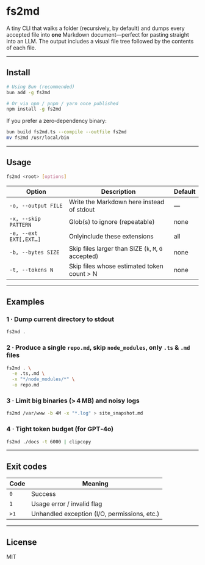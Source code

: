 # fs2md

A tiny CLI that walks a folder (recursively, by default) and dumps every accepted file into **one** Markdown document—perfect for pasting straight into an LLM. The output includes a visual file tree followed by the contents of each file.

---

## Install

```bash
# Using Bun (recommended)
bun add -g fs2md

# Or via npm / pnpm / yarn once published
npm install -g fs2md
```

If you prefer a zero‑dependency binary:

```bash
bun build fs2md.ts --compile --outfile fs2md
mv fs2md /usr/local/bin
```

---

## Usage

```bash
fs2md <root> [options]
```

| Option                 | Description                                          | Default |
| ---------------------- | ---------------------------------------------------- | ------- |
| `-o, --output FILE`    | Write the Markdown here instead of stdout            | —       |
| `-x, --skip PATTERN`   | Glob(s) to ignore (repeatable)                       | none    |
| `-e, --ext EXT[,EXT…]` | Onlyinclude these extensions                         | all     |
| `-b, --bytes SIZE`     | Skip files larger than SIZE (`k`, `M`, `G` accepted) | none    |
| `-t, --tokens N`       | Skip files whose estimated token count > N           | none    |

---

## Examples

### 1 · Dump current directory to stdout

```bash
fs2md .
```

### 2 · Produce a single `repo.md`,  skip `node_modules`, only `.ts` & `.md` files

```bash
fs2md . \
  -e .ts,.md \
  -x "*/node_modules/*" \
  -o repo.md
```

### 3 · Limit big binaries (> 4 MB) and noisy logs

```bash
fs2md /var/www -b 4M -x "*.log" > site_snapshot.md
```

### 4 · Tight token budget (for GPT‑4o)

```bash
fs2md ./docs -t 6000 | clipcopy
```

---

## Exit codes

| Code | Meaning                                      |
| ---- | -------------------------------------------- |
| `0`  | Success                                      |
| `1`  | Usage error / invalid flag                   |
| `>1` | Unhandled exception (I/O, permissions, etc.) |

---

## License

MIT
